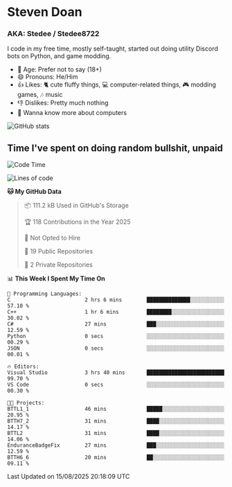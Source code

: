 # Steven Doan
### AKA: Stedee / Stedee8722
I code in my free time, mostly self-taught, started out doing utility Discord bots on Python, and game modding.

- 🤔 Age: Prefer not to say (18+)
- 😄 Pronouns: He/Him
- 👍 Likes: 🐈 cute fluffy things, 💻 computer-related things, 🎮 modding games, 🎶 music
- 👎 Dislikes: Pretty much nothing
- 🥹 Wanna know more about computers

![GitHub stats](https://github-readme-stats-iota-mocha-40.vercel.app/api?username=Stedee8722&show=prs_merged,prs_merged_percentage&show_icons=true&theme=transparent)

## Time I've spent on doing random bullshit, unpaid
<!--START_SECTION:Time I've spent on doing random bullshit, unpaid-->
![Code Time](http://img.shields.io/badge/Code%20Time-307%20hrs%2051%20mins-blue)

![Lines of code](https://img.shields.io/badge/From%20Hello%20World%20I%27ve%20Written-87.0%20thousand%20lines%20of%20code-blue)

**🐱 My GitHub Data** 

> 📦 111.2 kB Used in GitHub's Storage 
 > 
> 🏆 118 Contributions in the Year 2025
 > 
> 🚫 Not Opted to Hire
 > 
> 📜 19 Public Repositories 
 > 
> 🔑 2 Private Repositories 
 > 
📊 **This Week I Spent My Time On** 

```text
💬 Programming Languages: 
C                        2 hrs 6 mins        ██████████████░░░░░░░░░░░   57.10 % 
C++                      1 hr 6 mins         ████████░░░░░░░░░░░░░░░░░   30.02 % 
C#                       27 mins             ███░░░░░░░░░░░░░░░░░░░░░░   12.59 % 
Python                   0 secs              ░░░░░░░░░░░░░░░░░░░░░░░░░   00.29 % 
JSON                     0 secs              ░░░░░░░░░░░░░░░░░░░░░░░░░   00.01 % 

🔥 Editors: 
Visual Studio            3 hrs 40 mins       █████████████████████████   99.70 % 
VS Code                  0 secs              ░░░░░░░░░░░░░░░░░░░░░░░░░   00.30 % 

🐱‍💻 Projects: 
BTTL1_1                  46 mins             █████░░░░░░░░░░░░░░░░░░░░   20.95 % 
BTTH7_2                  31 mins             ████░░░░░░░░░░░░░░░░░░░░░   14.17 % 
BTTL2                    31 mins             ████░░░░░░░░░░░░░░░░░░░░░   14.06 % 
EnduranceBadgeFix        27 mins             ███░░░░░░░░░░░░░░░░░░░░░░   12.59 % 
BTTH6_6                  20 mins             ██░░░░░░░░░░░░░░░░░░░░░░░   09.11 % 
```


 Last Updated on 15/08/2025 20:18:09 UTC
<!--END_SECTION:Time I've spent on doing random bullshit, unpaid-->
